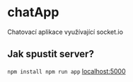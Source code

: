 # chatApp 

Chatovací aplikace využívající socket.io

## Jak spustit server?

``
npm install
npm run app
``
[localhost:5000](http://localhost:5000)